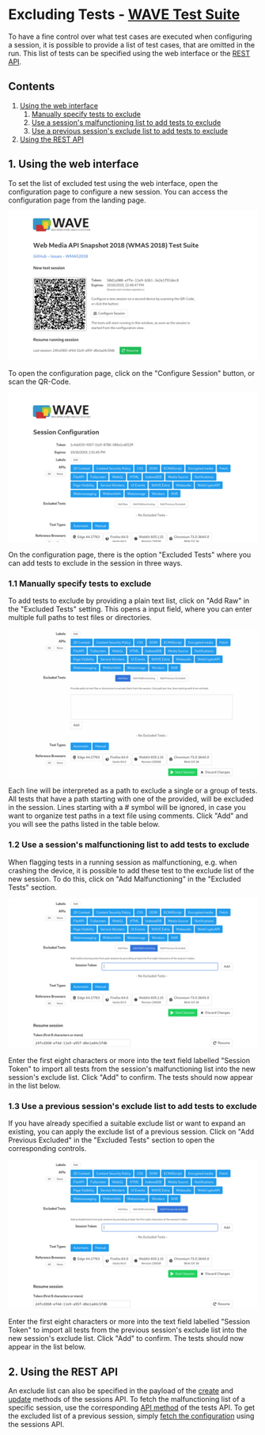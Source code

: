 # Excluding Tests - [WAVE Test Suite](../README.md)

To have a fine control over what test cases are executed when configuring a session, it is possible to provide a list of test cases, that are omitted in the run. This list of tests can be specified using the web interface or the [REST API](../rest-api/sessions-api/create.md).

## Contents
1. [Using the web interface](#web-interface)
   1. [Manually specify tests to exclude](#add-raw)
   2. [Use a session's malfunctioning list to add tests to exclude](#add-malfunctioning)
   3. [Use a previous session's exclude list to add tests to exclude](#add-prev-exclude)
2. [Using the REST API](#rest-api)

## 1. Using the web interface <a name="web-interface"></a>

To set the list of excluded test using the web interface, open the configuration page to configure a new session. You can access the configuration page from the landing page.

![Landing Page][landing_page]

To open the configuration page, click on the "Configure Session" button, or scan the QR-Code.

![Configuration Page][configuration_page]

On the configuration page, there is the option "Excluded Tests" where you can add tests to exclude in the session in three ways.

### 1.1 Manually specify tests to exclude <a name="add-raw"></a>

To add tests to exclude by providing a plain text list, click on "Add Raw" in the "Excluded Tests" setting. This opens a input field, where you can enter multiple full paths to test files or directories.

![Exclude List Add Raw][configuration_page_add_raw]

Each line will be interpreted as a path to exclude a single or a group of tests. All tests that have a path starting with one of the provided, will be excluded in the session. Lines starting with a # symbol will be ignored, in case you want to organize test paths in a text file using comments. Click "Add" and you will see the paths listed in the table below.

### 1.2 Use a session's malfunctioning list to add tests to exclude <a name="add-malfunctioning"></a>

When flagging tests in a running session as malfunctioning, e.g. when crashing the device, it is possible to add these test to the exclude list of the new session. To do this, click on "Add Malfunctioning" in the "Excluded Tests" section.

![Exclude List Add Malfunctioning][configuration_page_add_malfunctioning]

Enter the first eight characters or more into the text field labelled "Session Token" to import all tests from the session's malfunctioning list into the new session's exclude list. Click "Add" to confirm. The tests should now appear in the list below.

### 1.3 Use a previous session's exclude list to add tests to exclude <a name="add-prev-exclude"></a>

If you have already specified a suitable exclude list or want to expand an existing, you can apply the exclude list of a previous session. Click on "Add Previous Excluded" in the "Excluded Tests" section to open the corresponding controls.

![Exclude List Add Previously Excluded][configuration_page_add_prev_excluded]

Enter the first eight characters or more into the text field labelled "Session Token" to import all tests from the previous session's exclude list into the new session's exclude list. Click "Add" to confirm. The tests should now appear in the list below.

[landing_page]: ../res/landing_page.jpg "Landing Page"
[configuration_page]: ../res/configuration_page_top.jpg "Configuration Page"
[configuration_page_add_raw]: ../res/configuration_page_exclude_add_raw.jpg "Exclude Tests - Add Raw"
[configuration_page_add_malfunctioning]: ../res/configuration_page_exclude_add_malfunctioning.jpg "Exclude Tests - Add Malfunctioning"
[configuration_page_add_prev_excluded]: ../res/configuration_page_exclude_add_prev_excluded.jpg "Exclude Tests - Add Previously Excluded"

## 2. Using the REST API <a name="rest-api"></a>

An exclude list can also be specified in the payload of the [create](../rest-api/sessions-api/create.md) and [update](../rest-api/sessions-api/update.md) methods of the sessions API. To fetch the malfunctioning list of a specific session, use the corresponding [API method](../rest-api/tests-api/read-malfunctioning.md) of the tests API. To get the excluded list of a previous session, simply [fetch the configuration](../rest-api/sessions-api/read.md) using the sessions API.